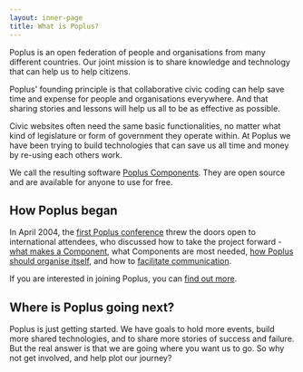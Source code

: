 ```yaml
---
layout: inner-page
title: What is Poplus?
---
```


Poplus is an open federation of people and organisations from many different countries. Our joint mission is to share knowledge and technology that can help us to help citizens.

Poplus' founding principle is that collaborative civic coding can help save time and expense for people and organisations everywhere. And that sharing stories and lessons will help us all to be as effective as possible.

Civic websites often need the same basic functionalities, no matter what kind of legislature or form of government they operate within. At Poplus we have been trying to build technologies that can save us all time and money by re-using each others work.

We call the resulting software [Poplus Components](/components/). They are open source and are available for anyone to use for free.

## How Poplus began

In April 2004, the [first Poplus conference](/popluscon/) threw the doors open to international attendees, who discussed how to take the project forward - [what makes a Component](/components/#definition), what Components are most needed, [how Poplus should organise itself](/posts/santiago-conference-2014/), and how to [facilitate communication](https://groups.google.com/forum/#!forum/poplus).

If you are interested in joining Poplus, you can [find out more](https://groups.google.com/forum/#!forum/poplus).

## Where is Poplus going next?

Poplus is just getting started. We have goals to hold more events, build more shared technologies, and to share more stories of success and failure. But the real answer is that we are going where you want us to go. So why not get involved, and help plot our journey?

